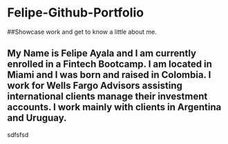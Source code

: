 # Felipe-Github-Portfolio
##Showcase work and get to know a little about me.

My Name is **Felipe Ayala** and I am currently enrolled in a Fintech Bootcamp. I am located in Miami and I was born and raised in Colombia. 
I work for Wells Fargo Advisors assisting international clients manage their investment accounts. I work mainly with clients in Argentina and Uruguay.
---
sdfsfsd






